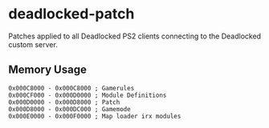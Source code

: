 # deadlocked-patch

Patches applied to all Deadlocked PS2 clients connecting to the Deadlocked custom server.

## Memory Usage

```arm
0x000C8000 - 0x000C8000 ; Gamerules
0x000CF000 - 0x000D0000 ; Module Definitions
0x000D0000 - 0x000D8000 ; Patch
0x000D8000 - 0x000DC000 ; Gamemode
0x000E0000 - 0x000F0000 ; Map loader irx modules
```
